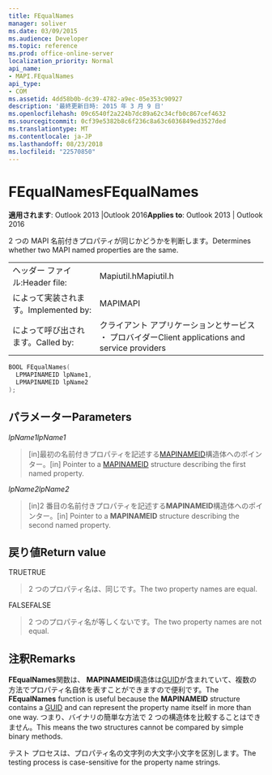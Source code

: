 ```yaml
---
title: FEqualNames
manager: soliver
ms.date: 03/09/2015
ms.audience: Developer
ms.topic: reference
ms.prod: office-online-server
localization_priority: Normal
api_name:
- MAPI.FEqualNames
api_type:
- COM
ms.assetid: 4dd58b0b-dc39-4782-a9ec-05e353c90927
description: '最終更新日時: 2015 年 3 月 9 日'
ms.openlocfilehash: 09c6540f2a224b7dc89a62c34cfb0c867cef4632
ms.sourcegitcommit: 0cf39e5382b8c6f236c8a63c6036849ed3527ded
ms.translationtype: MT
ms.contentlocale: ja-JP
ms.lasthandoff: 08/23/2018
ms.locfileid: "22570850"
---
```

# <a name="fequalnames"></a><span data-ttu-id="00fe4-103">FEqualNames</span><span class="sxs-lookup"><span data-stu-id="00fe4-103">FEqualNames</span></span>

  
  
<span data-ttu-id="00fe4-104">**適用されます**: Outlook 2013 |Outlook 2016</span><span class="sxs-lookup"><span data-stu-id="00fe4-104">**Applies to**: Outlook 2013 | Outlook 2016</span></span> 
  
<span data-ttu-id="00fe4-105">2 つの MAPI 名前付きプロパティが同じかどうかを判断します。</span><span class="sxs-lookup"><span data-stu-id="00fe4-105">Determines whether two MAPI named properties are the same.</span></span> 
  
|||
|:-----|:-----|
|<span data-ttu-id="00fe4-106">ヘッダー ファイル:</span><span class="sxs-lookup"><span data-stu-id="00fe4-106">Header file:</span></span>  <br/> |<span data-ttu-id="00fe4-107">Mapiutil.h</span><span class="sxs-lookup"><span data-stu-id="00fe4-107">Mapiutil.h</span></span>  <br/> |
|<span data-ttu-id="00fe4-108">によって実装されます。</span><span class="sxs-lookup"><span data-stu-id="00fe4-108">Implemented by:</span></span>  <br/> |<span data-ttu-id="00fe4-109">MAPI</span><span class="sxs-lookup"><span data-stu-id="00fe4-109">MAPI</span></span>  <br/> |
|<span data-ttu-id="00fe4-110">によって呼び出されます。</span><span class="sxs-lookup"><span data-stu-id="00fe4-110">Called by:</span></span>  <br/> |<span data-ttu-id="00fe4-111">クライアント アプリケーションとサービス ・ プロバイダー</span><span class="sxs-lookup"><span data-stu-id="00fe4-111">Client applications and service providers</span></span>  <br/> |
   
```cpp
BOOL FEqualNames(
  LPMAPINAMEID lpName1,
  LPMAPINAMEID lpName2
);
```

## <a name="parameters"></a><span data-ttu-id="00fe4-112">パラメーター</span><span class="sxs-lookup"><span data-stu-id="00fe4-112">Parameters</span></span>

 <span data-ttu-id="00fe4-113">_lpName1_</span><span class="sxs-lookup"><span data-stu-id="00fe4-113">_lpName1_</span></span>
  
> <span data-ttu-id="00fe4-114">[in]最初の名前付きプロパティを記述する[MAPINAMEID](mapinameid.md)構造体へのポインター。</span><span class="sxs-lookup"><span data-stu-id="00fe4-114">[in] Pointer to a [MAPINAMEID](mapinameid.md) structure describing the first named property.</span></span> 
    
 <span data-ttu-id="00fe4-115">_lpName2_</span><span class="sxs-lookup"><span data-stu-id="00fe4-115">_lpName2_</span></span>
  
> <span data-ttu-id="00fe4-116">[in]2 番目の名前付きプロパティを記述する**MAPINAMEID**構造体へのポインター。</span><span class="sxs-lookup"><span data-stu-id="00fe4-116">[in] Pointer to a **MAPINAMEID** structure describing the second named property.</span></span> 
    
## <a name="return-value"></a><span data-ttu-id="00fe4-117">戻り値</span><span class="sxs-lookup"><span data-stu-id="00fe4-117">Return value</span></span>

<span data-ttu-id="00fe4-118">TRUE</span><span class="sxs-lookup"><span data-stu-id="00fe4-118">TRUE</span></span> 
  
> <span data-ttu-id="00fe4-119">2 つのプロパティ名は、同じです。</span><span class="sxs-lookup"><span data-stu-id="00fe4-119">The two property names are equal.</span></span> 
    
<span data-ttu-id="00fe4-120">FALSE</span><span class="sxs-lookup"><span data-stu-id="00fe4-120">FALSE</span></span> 
  
> <span data-ttu-id="00fe4-121">2 つのプロパティ名が等しくないです。</span><span class="sxs-lookup"><span data-stu-id="00fe4-121">The two property names are not equal.</span></span>
    
## <a name="remarks"></a><span data-ttu-id="00fe4-122">注釈</span><span class="sxs-lookup"><span data-stu-id="00fe4-122">Remarks</span></span>

<span data-ttu-id="00fe4-123">**FEqualNames**関数は、 **MAPINAMEID**構造体は[GUID](guid.md)が含まれていて、複数の方法でプロパティ名自体を表すことができますので便利です。</span><span class="sxs-lookup"><span data-stu-id="00fe4-123">The **FEqualNames** function is useful because the **MAPINAMEID** structure contains a [GUID](guid.md) and can represent the property name itself in more than one way.</span></span> <span data-ttu-id="00fe4-124">つまり、バイナリの簡単な方法で 2 つの構造体を比較することはできません。</span><span class="sxs-lookup"><span data-stu-id="00fe4-124">This means the two structures cannot be compared by simple binary methods.</span></span> 
  
<span data-ttu-id="00fe4-125">テスト プロセスは、プロパティ名の文字列の大文字小文字を区別します。</span><span class="sxs-lookup"><span data-stu-id="00fe4-125">The testing process is case-sensitive for the property name strings.</span></span> 
  


